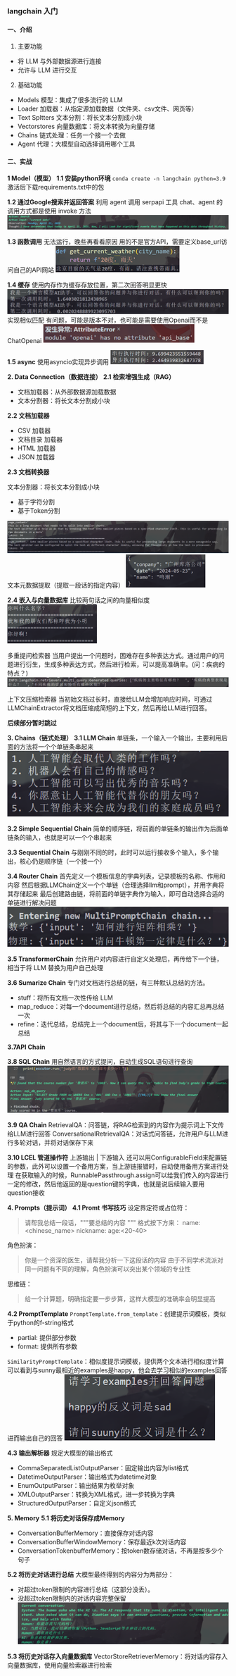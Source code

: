 ### langchain 入门

#### 一、介绍
1. 主要功能
- 将 LLM 与外部数据源进行连接
- 允许与 LLM 进行交互
2. 基础功能
- Models 模型：集成了很多流行的 LLM
- Loader 加载器：从指定源加载数据（文件夹、csv文件、网页等）
- Text Spltters 文本分割：将长文本分割成小块
- Vectorstores 向量数据库：将文本转换为向量存储
- Chains 链式处理：任务一个接一个去做
- Agent 代理：大模型自动选择调用哪个工具

#### 二、实战 
**1 Model（模型）**
**1.1 安装python环境**
`conda create -n langchain python=3.9`
激活后下载requirements.txt中的包

**1.2 通过Google搜索并返回答案**
利用 agent 调用 serpapi 工具
chat、agent 的调用方式都是使用 invoke 方法
![serpapi](images/serpapi.png)

**1.3 函数调用**
无法运行，晚些再看看原因
用的不是官方API，需要定义base_url访问自己的API网站
<img src="images/function_call.png" alt="function_call" style="zoom:50%;" />

**1.4 缓存**
使用内存作为缓存存放位置，第二次回答明显更快
<img src="images/cache1.png" alt="cache" style="zoom:67%;" />
实现相似匹配
有问题，可能是版本不对，也可能是需要使用Openai而不是ChatOpenai
<img src="images/cache2.png" alt="cache" style="zoom:50%;" />

**1.5 async**
使用asyncio实现异步调用
<img src="images/async.png" alt="async" style="zoom:50%;" />

**2. Data Connection（数据连接）**
**2.1 检索增强生成（RAG）**
- 文档加载器：从外部数据源加载数据
- 文本分割器：将长文本分割成小块

**2.2 文档加载器**
- CSV 加载器
- 文档目录 加载器
- HTML 加载器
- JSON 加载器

**2.3 文档转换器**

文本分割器：将长文本分割成小块
- 基于字符分割
- 基于Token分割

![splitter](images/splitter.png)
文本元数据提取（提取一段话的指定内容）
<img src="images/Property.png" alt="Property" style="zoom:50%;" />

**2.4 嵌入与向量数据库**
比较两句话之间的向量相似度
<img src="images/Embedding.png" alt="Embedding" style="zoom:50%;" />

多重提问检索器
当用户提出一个问题时，困难存在多种表达方式。通过用户的问题进行衍生，生成多种表达方式，然后进行检索，可以提高准确率。(问：疾病的特点？)
![multiquery](images/multiquery.png)

上下文压缩检索器
当初始文档过长时，直接给LLM会增加响应时间，可通过LLMChainExtractor将文档压缩成简短的上下文，然后再给LLM进行回答。

**后续部分暂时跳过**

**3. Chains（链式处理）**
**3.1 LLM Chain**
单链条，一个输入一个输出，主要利用后面的方法将一个个单链条串起来
![LLMChain](images/LLMChain.png)

**3.2 Simple Sequential Chain**
简单的顺序链，将前面的单链条的输出作为后面单链条的输入，也就是可以一个个串起来

**3.3 Sequential Chain**
与刚刚不同的时，此时可以运行接收多个输入，多个输出，核心仍是顺序链（一个接一个）

**3.4 Router Chain**
首先定义一个模板信息的字典列表，记录模板的名称、作用和内容
然后根据LLMChain定义一个个单链（合理选择llm和prompt），并用字典将其存储起来
最后创建路由链，将前面的单链字典作为输入，即可自动选择合适的单链进行解决问题
![RouterChain](images/RouterChain.png)

**3.5 TransformerChain**
允许用户对内容进行自定义处理后，再传给下一个链，相当于将 LLM 替换为用户自己处理

**3.6 Sumarize Chain**
专门对文档进行总结的链，有三种默认总结的方法。
- stuff：将所有文档一次性传给 LLM
- map_reduce：对每一个document进行总结，然后将总结的内容汇总再总结一次
- refine：迭代总结，总结完上一个document后，将其与下一个document一起总结

**3.7API Chain**

**3.8 SQL Chain**
用自然语言的方式提问，自动生成SQL语句进行查询
![SQLChain](images/SQLChain.png)

**3.9 QA Chain**
RetrievalQA：问答链，将RAG检索到的内容作为提示词上下文传给LLM进行回答
ConversationalRetrievalQA：对话式问答链，允许用户与LLM进行多轮对话，并将对话保存下来

**3.10 LCEL 管道操作符**
上游输出 | 下游输入
还可以用ConfigurableField来配置链的参数，此外可以设置一个备用方案，当上游链报错时，自动使用备用方案进行处理
在获取输入的时候，RunnablePassthrough.assign可以给我们传入的内容进行一定的修改，然后他返回的是question键的字典，也就是说后续输入要用question接收

**4. Prompts（提示词）**
**4.1 Promt 书写技巧**
设定界定符或占位符：
> 请帮我总结一段话，"""要总结的内容 """
> 格式按下方来：
> name:<chinese_name>
> nickname:<nickname>
> age:<20-40>

角色扮演：
> 你是一个资深的医生，请帮我分析一下这段话的内容
> 由于不同学术流派对同一问题有不同的理解，角色扮演可以突出某个领域的专业性

思维链：
> 给一个计算题，明确指定要一步步算，这样大模型的准确率会明显提高

**4.2 PromptTemplate**
`PromptTemplate.from_template`：创建提示词模板，类似于python的f-string格式
- partial: 提供部分参数
- format: 提供所有参数

`SimilarityPromptTemplate`：相似度提示词模板，提供两个文本进行相似度计算
可以看到与sunny最相近的examples是happy，他会去学习相似的examples回答进而输出自己的回答
![Similarity](images/Similarity.png)

**4.3 输出解析器**
规定大模型的输出格式
- CommaSeparatedListOutputParser：固定输出内容为list格式
- DatetimeOutputParser：输出格式为datetime对象
- EnumOutputParser：输出结果为枚举对象
- XMLOutputParser：转换为XML格式，进一步转换为字典
- StructuredOutputParser：自定义json格式

**5. Memory**
**5.1 将历史对话保存成Memory**
- ConversationBufferMemory：直接保存对话内容
- ConversationBufferWindowMemory：保存最近k次对话内容
- ConversationTokenbufferMemory：按token数存储对话，不再是按多少个句子

**5.2 将历史对话进行总结**
大模型最终得到的内容分为两部分：
- 对超过token限制的内容进行总结（这部分没丢）。
- 没超过token限制内的对话内容完整保留
![Summary](images/Summary.png)


**5.3 将历史对话存入向量数据库**
VectorStoreRetrieverMemory：将对话内容存入向量数据库，使用向量检索器进行检索
